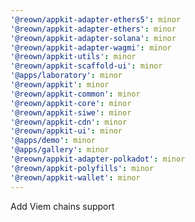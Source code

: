 ```yaml
---
'@reown/appkit-adapter-ethers5': minor
'@reown/appkit-adapter-ethers': minor
'@reown/appkit-adapter-solana': minor
'@reown/appkit-adapter-wagmi': minor
'@reown/appkit-utils': minor
'@reown/appkit-scaffold-ui': minor
'@apps/laboratory': minor
'@reown/appkit': minor
'@reown/appkit-common': minor
'@reown/appkit-core': minor
'@reown/appkit-siwe': minor
'@reown/appkit-cdn': minor
'@reown/appkit-ui': minor
'@apps/demo': minor
'@apps/gallery': minor
'@reown/appkit-adapter-polkadot': minor
'@reown/appkit-polyfills': minor
'@reown/appkit-wallet': minor
---
```


Add Viem chains support
